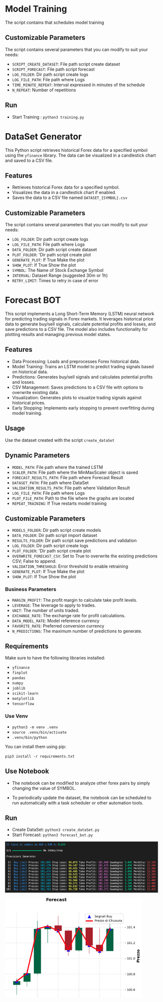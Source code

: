 # Model Training

The script contains that schedules model training

## Customizable Parameters

The script contains several parameters that you can modify to suit your needs:

- `SCRIPT_CREATE_DATASET`: File path script create dataset
- `SCRIPT_FORECAST`: File path script forecast
- `LOG_FOLDER`:  Dir path script create logs
- `LOG_FILE_PATH`: File path where Logs
- `TIME_MINUTE_REPEAT`: Interval expressed in minutes of the schedule
- `N_REPEAT`: Number of repetitions
  
## Run

- Start Training : `python3 training.py`

# DataSet Generator

This Python script retrieves historical Forex data for a specified symbol using the `yfinance` library. 
The data can be visualized in a candlestick chart and saved to a CSV file.

## Features

- Retrieves historical Forex data for a specified symbol.
- Visualizes the data in a candlestick chart if enabled.
- Saves the data to a CSV file named `DATASET_{SYMBOL}.csv`

## Customizable Parameters

The script contains several parameters that you can modify to suit your needs:

- `LOG_FOLDER`:  Dir path script create logs
- `LOG_FILE_PATH`: File path where Logs
- `DATA_FOLDER`:  Dir path script create dataset
- `PLOT_FOLDER`: 'Dir path script create plot
- `GENERATE_PLOT`: If True Make the plot
- `SHOW_PLOT`: If True Show the plot
- `SYMBOL`: The Name of Stock Exchange Symbol
- `INTERVAL`: Dataset Range (suggested 30m or 1h)
- `RETRY_LIMIT`: Times to retry in case of error

# Forecast BOT

This script implements a Long Short-Term Memory (LSTM) neural network for predicting trading signals in Forex markets. It leverages historical price data to generate buy/sell signals, calculate potential profits and losses, and save predictions to a CSV file. The model also includes functionality for plotting results and managing previous model states.

## Features

- Data Processing: Loads and preprocesses Forex historical data.
- Model Training: Trains an LSTM model to predict trading signals based on historical data.
- Predictions: Generates buy/sell signals and calculates potential profits and losses.
- CSV Management: Saves predictions to a CSV file with options to overwrite existing data.
- Visualization: Generates plots to visualize trading signals against historical prices.
- Early Stopping: Implements early stopping to prevent overfitting during model training.

## Usage
Use the dataset created with the script `create_dataSet`

## Dynamic Parameters

- `MODEL_PATH`: File path where the trained LSTM
- `SCALER_PATH`: File path where the MinMaxScaler object is saved
- `FORECAST_RESULTS_PATH`: File path where Forecast Result
- `DATASET_PATH`: File path where DataSet
- `VALIDATION_RESULTS_PATH`: File path where Validation Result
- `LOG_FILE_PATH`: File path where Logs
- `PLOT_FILE_PATH`: Path to the file where the graphs are located
- `REPEAT_TRAINING`: If True restarts model training

## Customizable Parameters

- `MODELS_FOLDER`:  Dir path script create models
- `DATA_FOLDER`:  Dir path script import dataset
- `RESULTS_FOLDER`: Dir path script save predictions and validation
- `LOG_FOLDER`:  Dir path script create logs
- `PLOT_FOLDER`: 'Dir path script create plot
- `OVERWRITE_FORECAST_CSV`: Set to True to overwrite the existing predictions CSV; False to append.
- `VALIDATION_THRESHOLD`: Error threshold to enable retraining
- `GENERATE_PLOT`: If True Make the plot
- `SHOW_PLOT`: If True Show the plot

### Business Parameters

- `MARGIN_PROFIT`: The profit margin to calculate take profit levels.
- `LEVERAGE`: The leverage to apply to trades.
- `UNIT`: The number of units traded.
- `EXCHANGE_RATE`: The exchange rate for profit calculations.
- `DATA_MODEL_RATE`: Model reference currency
- `FAVORITE_RATE`: Preferred conversion currency
- `N_PREDICTIONS`: The maximum number of predictions to generate.

## Requirements

Make sure to have the following libraries installed:

- `yfinance`
- `finplot`
- `pandas`
- `numpy`
- `joblib`  
- `scikit-learn`  
- `matplotlib`  
- `tensorflow`  

### Use Venv

- `python3 -m venv .venv `
- `source .venv/bin/activate`
- `.venv/bin/python`

You can install them using pip:

`pip3 install -r requirements.txt`

## Use Notebook

- The notebook can be modified to analyze other forex pairs by simply changing the value of SYMBOL.

- To periodically update the dataset, the notebook can be scheduled to run automatically with a task scheduler or other automation tools.

## Run

- Create DataSet: `python3 create_dataSet.py`
- Start Forecast: `python3 forecast_bot.py`

![screenshot1](/Screenshot_1.png?raw=true)

![screenshot1](/Screenshot_2.png?raw=true)